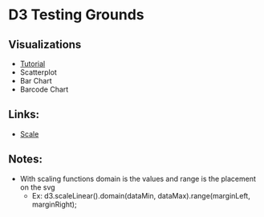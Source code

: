 # D3 Testing Grounds

## Visualizations

-   [Tutorial](https://www.w3schools.com/ai/ai_d3js.asp)
-   Scatterplot
-   Bar Chart
-   Barcode Chart

## Links:

-   [Scale](https://www.d3indepth.com/scales/)

## Notes:

-   With scaling functions domain is the values and range is the placement on the svg
    -   Ex: d3.scaleLinear().domain(dataMin, dataMax).range(marginLeft, marginRight);
